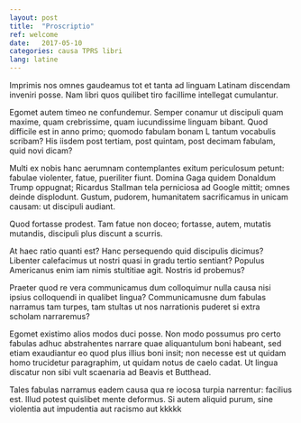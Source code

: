 ```yaml
---
layout: post
title:  "Proscriptio"
ref: welcome
date:   2017-05-10
categories: causa TPRS libri
lang: latine
---
```


Imprimis nos omnes gaudeamus tot et tanta ad linguam Latinam 
discendam inveniri posse. Nam libri quos quilibet tiro 
facillime intellegat cumulantur.

Egomet autem timeo ne confundemur. Semper conamur ut discipuli 
quam maxime, quam crebrissime, quam iucundissime linguam bibant. 
Quod difficile est in anno primo; quomodo fabulam bonam L tantum
vocabulis scribam? His iisdem post tertiam, post quintam, post 
decimam fabulam, quid novi dicam?

<!-- more -->

Multi ex nobis hanc aerumnam contemplantes exitum periculosum 
petunt: fabulae violenter, fatue, pueriliter fiunt. Domina Gaga 
quidem Donaldum Trump oppugnat; Ricardus Stallman tela perniciosa 
ad Google mittit; omnes deinde displodunt. Gustum, pudorem, 
humanitatem sacrificamus in unicam causam: ut discipuli audiant.

Quod fortasse prodest. Tam fatue non doceo; fortasse, autem, 
mutatis mutandis, discipuli plus discunt a scurris.

At haec ratio quanti est? Hanc persequendo quid discipulis dicimus? 
Libenter calefacimus ut nostri quasi in gradu tertio sentiant? 
Populus Americanus enim iam nimis stultitiae agit. Nostris id 
probemus?

Praeter quod re vera communicamus dum colloquimur nulla causa nisi 
ipsius colloquendi in qualibet lingua? Communicamusne dum fabulas 
narramus tam turpes, tam stultas ut nos narrationis puderet si 
extra scholam narraremus?

Egomet existimo alios modos duci posse. Non modo possumus pro certo 
fabulas adhuc abstrahentes narrare quae aliquantulum boni habeant, 
sed etiam exaudiantur eo quod plus illius boni insit; non necesse 
est ut quidam homo trucidetur paragraphim, ut quidam notus de caelo 
cadat. Ut lingua discatur non sibi vult scaenaria ad Beavis et 
Butthead.

Tales fabulas narramus eadem causa qua re iocosa turpia narrentur: 
facilius est. Illud potest quislibet mente deformus. Si autem 
aliquid purum, sine violentia aut impudentia aut racismo aut kkkkk

